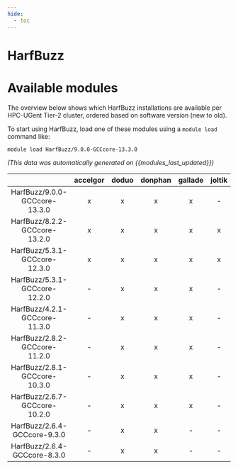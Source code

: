 ```yaml
---
hide:
  - toc
---
```


HarfBuzz
========

# Available modules


The overview below shows which HarfBuzz installations are available per HPC-UGent Tier-2 cluster, ordered based on software version (new to old).

To start using HarfBuzz, load one of these modules using a `module load` command like:

```shell
module load HarfBuzz/9.0.0-GCCcore-13.3.0
```

*(This data was automatically generated on {{modules_last_updated}})*  

| |accelgor|doduo|donphan|gallade|joltik|shinx|skitty|
| :---: | :---: | :---: | :---: | :---: | :---: | :---: | :---: |
|HarfBuzz/9.0.0-GCCcore-13.3.0|x|x|x|x|-|x|x|
|HarfBuzz/8.2.2-GCCcore-13.2.0|x|x|x|x|x|x|x|
|HarfBuzz/5.3.1-GCCcore-12.3.0|x|x|x|x|x|x|x|
|HarfBuzz/5.3.1-GCCcore-12.2.0|-|x|x|x|-|-|-|
|HarfBuzz/4.2.1-GCCcore-11.3.0|-|x|x|x|-|x|-|
|HarfBuzz/2.8.2-GCCcore-11.2.0|-|x|x|x|-|-|-|
|HarfBuzz/2.8.1-GCCcore-10.3.0|-|x|x|x|-|-|-|
|HarfBuzz/2.6.7-GCCcore-10.2.0|-|x|x|x|-|-|-|
|HarfBuzz/2.6.4-GCCcore-9.3.0|-|x|x|-|-|-|-|
|HarfBuzz/2.6.4-GCCcore-8.3.0|-|x|x|-|-|-|-|
